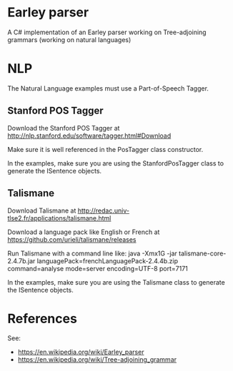 # Earley parser
A C# implementation of an Earley parser working on Tree-adjoining grammars (working on natural languages)

# NLP
The Natural Language examples must use a Part-of-Speech Tagger. 

## Stanford POS Tagger
Download the Stanford POS Tagger at http://nlp.stanford.edu/software/tagger.html#Download

Make sure it is well referenced in the PosTagger class constructor.

In the examples, make sure you are using the StanfordPosTagger class to generate the ISentence objects.

## Talismane
Download Talismane at http://redac.univ-tlse2.fr/applications/talismane.html

Download a language pack like English or French at https://github.com/urieli/talismane/releases

Run Talismane with a command line like:
java -Xmx1G -jar talismane-core-2.4.7b.jar languagePack=frenchLanguagePack-2.4.4b.zip command=analyse mode=server encoding=UTF-8 port=7171

In the examples, make sure you are using the Talismane class to generate the ISentence objects.

# References
See:
- https://en.wikipedia.org/wiki/Earley_parser
- https://en.wikipedia.org/wiki/Tree-adjoining_grammar